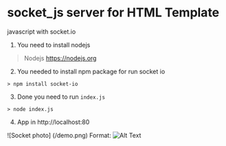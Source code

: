 # socket_js server for HTML Template
javascript with socket.io 

1.  You need to install nodejs
   > Nodejs https://nodejs.org
   
2.  You needed to install npm package for run socket io
   ```
   > npm install socket-io
   ```
    
3.  Done you need to run `index.js`
   ```
   > node index.js 
   ```
    
4. App in http://localhost:80
  
  ![Socket photo] (/demo.png)
  Format: ![Alt Text](url)
  
